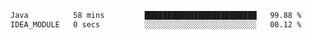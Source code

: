 <!--START_SECTION:waka-->

```txt
Java          58 mins         █████████████████████████   99.88 %
IDEA_MODULE   0 secs          ░░░░░░░░░░░░░░░░░░░░░░░░░   00.12 %
```

<!--END_SECTION:waka-->
